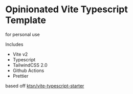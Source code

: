 # Opinionated Vite Typescript Template

for personal use

Includes
- Vite v2
- Typescript
- TailwindCSS 2.0
- Github Actions
- Prettier

based off [ktsn/vite-typescript-starter](https://github.com/ktsn/vite-typescript-starter)